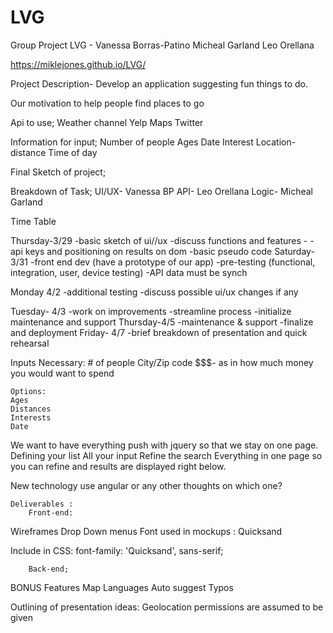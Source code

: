 # LVG
Group Project
LVG - 	Vanessa Borras-Patino
	Micheal Garland
	Leo Orellana
	
https://miklejones.github.io/LVG/

Project Description- Develop an application suggesting fun things to do. 

Our motivation to help people find places to go

Api to use; 
	Weather channel
	Yelp
	Maps
	Twitter

Information for input;
	Number of people
	Ages
	Date
	Interest
	Location-distance
	Time of day

Final Sketch of project;


Breakdown of Task;
UI/UX- 	Vanessa BP
API-		Leo Orellana
Logic-		Micheal Garland


Time Table

Thursday-3/29
	-basic sketch of ui//ux
	-discuss functions and features 
	-
	-api keys and positioning on results on dom 
	-basic pseudo code 
Saturday-3/31
	-front end dev (have a prototype of our app)
	-pre-testing (functional, integration, user, device testing)
	-API data must be synch

Monday 4/2
	-additional testing
	-discuss possible ui/ux changes if any
	
Tuesday- 4/3
	-work on improvements
	-streamline process
	-initialize maintenance and support
Thursday-4/5 
	-maintenance & support
	-finalize and deployment
Friday- 4/7
	-brief breakdown of presentation and quick rehearsal















Inputs
	Necessary:
	# of people
	City/Zip code
$$$- as in how much money you would want to spend

	
	Options:
	Ages
	Distances
	Interests
	Date
	
We want to have everything push with jquery so that we stay on one page.
Defining your list
All your input
Refine the search
Everything in one page so you can refine and results are displayed right below.


New technology use angular or any other thoughts on which one?




	

	Deliverables :
		Front-end:
Wireframes
Drop Down menus
Font used in mockups : Quicksand
<link href="https://fonts.googleapis.com/css?family=Quicksand" rel="stylesheet">

Include in CSS: 
font-family: 'Quicksand', sans-serif;


		Back-end;

BONUS Features
Map
Languages
Auto suggest
Typos













Outlining of presentation ideas:
Geolocation permissions are assumed to be given
